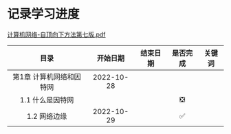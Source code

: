 # 记录学习进度

[计算机网络-自顶向下方法第七版.pdf](https://github.com/TimorYang/Computer-Networking-Keith-Ross)

|目录|开始日期|结束日期|是否完成|关键词|
|:----:|:----:|:----:|:----:|:----:|
|第1章 计算机网络和因特网|2022-10-28||||
|1.1 什么是因特网|||&#x274E;||
|1.2 网络边缘|2022-10-29||&#x2705;||
